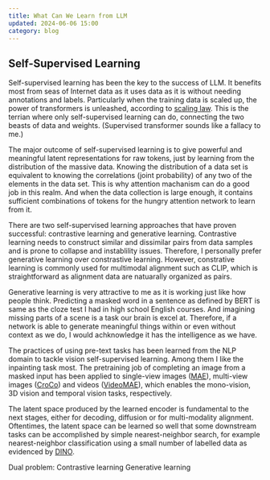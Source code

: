 ```yaml
---
title: What Can We Learn from LLM
updated: 2024-06-06 15:00
category: blog
---
```


## Self-Supervised Learning

Self-supervised learning has been the key to the success of LLM. It benefits most from seas of Internet data as it uses data as it is without needing annotations and labels. Particularly when the training data is scaled up, the power of transformers is unleashed, according to [scaling law](http://www.incompleteideas.net/IncIdeas/BitterLesson.html). This is the terrian where only self-supervised learning can do, connecting the two beasts of data and weights. (Supervised transformer sounds like a fallacy to me.) 

The major outcome of self-supervised learning is to give powerful and meaningful latent representations for raw tokens, just by learning from the distribution of the massive data. Knowing the distribution of a data set is equivalent to knowing the correlations (joint probability) of any two of the elements in the data set. This is why attention machanism can do a good job in this realm. And when the data collection is large enough, it contains sufficient combinations of tokens for the hungry attention network to learn from it.

There are two self-supervised learning approaches that have proven successful: contrastive learning and generative learning. Contrastive learning needs to construct similar and dissimilar pairs from data samples and is prone to collapse and instablility issues. Therefore, I personally prefer generative learning over constrastive learning. However, constrative learning is commonly used for multimodal alignment such as CLIP, which is straightforward as alignment data are natuarally organized as pairs.

Generative learning is very attractive to me as it is working just like how people think. Predicting a masked word in a sentence as defined by BERT is same as the cloze test I had in high school English courses. And imagining missing parts of a scene is a task our brain is excel at. Therefore, if a network is able to generate meaningful things within or even without context as we do, I would achknowledge it has the intelligence as we have. 

The practices of using pre-text tasks has been learned from the NLP domain to tackle vision self-supervised learning. Among them I like the inpainting task most. The pretraining job of completing an image from a masked input has been applied to single-view images ([MAE](https://arxiv.org/pdf/2111.06377)), multi-view images ([CroCo](https://arxiv.org/pdf/2210.10716)) and videos ([VideoMAE](https://proceedings.neurips.cc/paper_files/paper/2022/file/416f9cb3276121c42eebb86352a4354a-Paper-Conference.pdf)), which enables the mono-vision, 3D vision and temporal vision tasks, respectively.



The latent space produced by the learned encoder is fundamental to the next stages, either for decoding, diffusion or for multi-modality alignment. Oftentimes, the latent space can be learned so well that some downstream tasks can be accomplished by simple nearest-neighbor search, for example nearest-neighbor classification using a small number of labelled data as evidenced by [DINO](https://arxiv.org/pdf/2104.14294).





Dual problem:
Contrastive learning
Generative learning